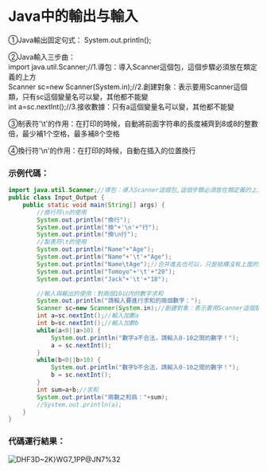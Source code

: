 # Java中的輸出与輸入
①Java輸出固定句式：
System.out.println();

②Java輸入三步曲：   
import java.util.Scanner;//1.導包：導入Scanner這個包，這個步驟必須放在類定義的上方  
Scanner sc=new Scanner(System.in);//2.創建對象：表示要用Scanner這個類，只有sc這個變量名可以變，其他都不能變  
int a=sc.nextInt();//3.接收數據：只有a這個變量名可以變，其他都不能變  

③制表符'\t'的作用：在打印的時候，自動將前面字符串的長度補齊到8或8的整數倍，最少補1个空格，最多補8个空格

④換行符'\n'的作用：在打印的時候，自動在插入的位置換行

### 示例代碼：
```Java
import java.util.Scanner;//導包：導入Scanner這個包,這個步驟必須放在類定義的上方
public class Input_Output {
    public static void main(String[] args) {
        //換行符\n的使用
        System.out.println("換行");
        System.out.println("換"+'\n'+"行");
        System.out.println("換\n行");
        //製表符\t的使用
        System.out.println("Name"+"Age");
        System.out.println("Name"+'\t'+"Age");
        System.out.println("Name\tAge");//合并進去也可以，只是結構沒有上面的形式清晰
        System.out.println("Tomoyo"+'\t'+"20");
        System.out.println("Jack"+'\t'+"18");

        //輸入與輸出的使用：對兩個10以内的數字求和
        System.out.println("請輸入要進行求和的兩個數字：");
        Scanner sc=new Scanner(System.in);//創建對象：表示要用Scanner這個類
        int a=sc.nextInt();//輸入加數a
        int b=sc.nextInt();//輸入加數b
        while(a<0||a>10) {
            System.out.println("數字a不合法，請輸入0-10之間的數字！");
            a = sc.nextInt();
        }
        while(b<0||b>10) {
            System.out.println("數字b不合法，請輸入0-10之間的數字！");
            b = sc.nextInt();
        }
        int sum=a+b;//求和
        System.out.println("兩數之和爲："+sum);
        //System.out.println(a);
    }
}
```

### 代碼運行結果：
![DHF3D~2K}WG7_1PP@JN7%32](https://user-images.githubusercontent.com/95532380/224869588-c18ade67-5689-4fa7-9108-783cd478e90e.png)
